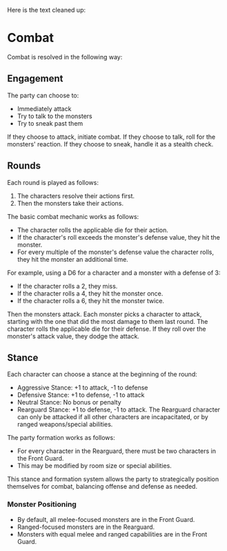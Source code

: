 Here is the text cleaned up:

# Combat

Combat is resolved in the following way:

## Engagement
The party can choose to:

- Immediately attack
- Try to talk to the monsters
- Try to sneak past them

If they choose to attack, initiate combat. If they choose to talk, roll for the monsters' reaction. If they choose to sneak, handle it as a stealth check.

## Rounds
Each round is played as follows:

1. The characters resolve their actions first.
2. Then the monsters take their actions.

The basic combat mechanic works as follows:
- The character rolls the applicable die for their action.
- If the character's roll exceeds the monster's defense value, they hit the monster.
- For every multiple of the monster's defense value the character rolls, they hit the monster an additional time.

For example, using a D6 for a character and a monster with a defense of 3:
- If the character rolls a 2, they miss.
- If the character rolls a 4, they hit the monster once.
- If the character rolls a 6, they hit the monster twice.

Then the monsters attack. Each monster picks a character to attack, starting with the one that did the most damage to them last round. The character rolls the applicable die for their defense. If they roll over the monster's attack value, they dodge the attack.

## Stance
Each character can choose a stance at the beginning of the round:

- Aggressive Stance: +1 to attack, -1 to defense
- Defensive Stance: +1 to defense, -1 to attack
- Neutral Stance: No bonus or penalty
- Rearguard Stance: +1 to defense, -1 to attack. The Rearguard character can only be attacked if all other characters are incapacitated, or by ranged weapons/special abilities.

The party formation works as follows:
- For every character in the Rearguard, there must be two characters in the Front Guard.
- This may be modified by room size or special abilities. 

This stance and formation system allows the party to strategically position themselves for combat, balancing offense and defense as needed.

### Monster Positioning

- By default, all melee-focused monsters are in the Front Guard.
- Ranged-focused monsters are in the Rearguard.
- Monsters with equal melee and ranged capabilities are in the Front Guard.